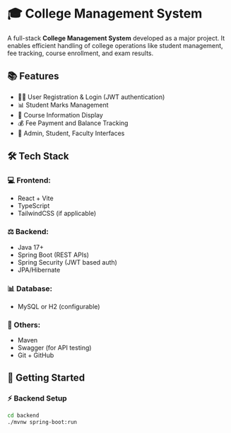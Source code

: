 # 🎓 College Management System

A full-stack **College Management System** developed as a major project. It enables efficient handling of college operations like student management, fee tracking, course enrollment, and exam results.

## 📚 Features

- 👩‍🏫 User Registration & Login (JWT authentication)
- 📊 Student Marks Management
- 📛 Course Information Display
- 💰 Fee Payment and Balance Tracking
- 🔧 Admin, Student, Faculty Interfaces

## 🛠️ Tech Stack

### 💻 Frontend:
- React + Vite
- TypeScript
- TailwindCSS (if applicable)

### ⚖️ Backend:
- Java 17+
- Spring Boot (REST APIs)
- Spring Security (JWT based auth)
- JPA/Hibernate

### 📊 Database:
- MySQL or H2 (configurable)

### 📄 Others:
- Maven
- Swagger (for API testing)
- Git + GitHub

## 🚀 Getting Started

### ⚡ Backend Setup
```bash
cd backend
./mvnw spring-boot:run
